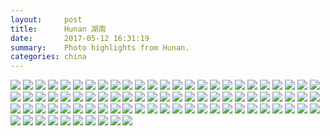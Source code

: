 ```yaml
---
layout:     post
title:      Hunan 湖南
date:       2017-05-12 16:31:19
summary:    Photo highlights from Hunan.
categories: china
---
```

<!--
{% for image in site.static_files %}
    {% if image.path contains 'posts/2017-01-29-Hunan' %}
        <img src="{{ site.url }}{{ image.path }}" />
    {% endif %}
{% endfor %} -->

<img src="{{ site.url }}/assets/posts/2017-01-29-Hunan/Hunan - 1.jpg" />

<img src="{{ site.url }}/assets/posts/2017-01-29-Hunan/Hunan - 2.jpg" />

<img src="{{ site.url }}/assets/posts/2017-01-29-Hunan/Hunan - 3.jpg" />

<img src="{{ site.url }}/assets/posts/2017-01-29-Hunan/Hunan - 4.jpg" />

<img src="{{ site.url }}/assets/posts/2017-01-29-Hunan/Hunan - 5.jpg" />

<img src="{{ site.url }}/assets/posts/2017-01-29-Hunan/Hunan - 6.jpg" />

<img src="{{ site.url }}/assets/posts/2017-01-29-Hunan/Hunan - 7.jpg" />

<img src="{{ site.url }}/assets/posts/2017-01-29-Hunan/Hunan - 8.jpg" />

<img src="{{ site.url }}/assets/posts/2017-01-29-Hunan/Hunan - 9.jpg" />

<img src="{{ site.url }}/assets/posts/2017-01-29-Hunan/Hunan - 10.jpg" />

<img src="{{ site.url }}/assets/posts/2017-01-29-Hunan/Hunan - 11.jpg" />

<img src="{{ site.url }}/assets/posts/2017-01-29-Hunan/Hunan - 12.jpg" />

<img src="{{ site.url }}/assets/posts/2017-01-29-Hunan/Hunan - 13.jpg" />

<img src="{{ site.url }}/assets/posts/2017-01-29-Hunan/Hunan - 14.jpg" />

<img src="{{ site.url }}/assets/posts/2017-01-29-Hunan/Hunan - 15.jpg" />

<img src="{{ site.url }}/assets/posts/2017-01-29-Hunan/Hunan - 16.jpg" />

<img src="{{ site.url }}/assets/posts/2017-01-29-Hunan/Hunan - 17.jpg" />

<img src="{{ site.url }}/assets/posts/2017-01-29-Hunan/Hunan - 18.jpg" />

<img src="{{ site.url }}/assets/posts/2017-01-29-Hunan/Hunan - 19.jpg" />

<img src="{{ site.url }}/assets/posts/2017-01-29-Hunan/Hunan - 20.jpg" />

<img src="{{ site.url }}/assets/posts/2017-01-29-Hunan/Hunan - 21.jpg" />

<img src="{{ site.url }}/assets/posts/2017-01-29-Hunan/Hunan - 22.jpg" />

<img src="{{ site.url }}/assets/posts/2017-01-29-Hunan/Hunan - 23.jpg" />

<img src="{{ site.url }}/assets/posts/2017-01-29-Hunan/Hunan - 24.jpg" />

<img src="{{ site.url }}/assets/posts/2017-01-29-Hunan/Hunan - 25.jpg" />

<img src="{{ site.url }}/assets/posts/2017-01-29-Hunan/Hunan - 26.jpg" />

<img src="{{ site.url }}/assets/posts/2017-01-29-Hunan/Hunan - 27.jpg" />

<img src="{{ site.url }}/assets/posts/2017-01-29-Hunan/Hunan - 28.jpg" />

<img src="{{ site.url }}/assets/posts/2017-01-29-Hunan/Hunan - 29.jpg" />

<img src="{{ site.url }}/assets/posts/2017-01-29-Hunan/Hunan - 30.jpg" />

<img src="{{ site.url }}/assets/posts/2017-01-29-Hunan/Hunan - 31.jpg" />

<img src="{{ site.url }}/assets/posts/2017-01-29-Hunan/Hunan - 32.jpg" />

<img src="{{ site.url }}/assets/posts/2017-01-29-Hunan/Hunan - 33.jpg" />

<img src="{{ site.url }}/assets/posts/2017-01-29-Hunan/Hunan - 34.jpg" />

<img src="{{ site.url }}/assets/posts/2017-01-29-Hunan/Hunan - 35.jpg" />

<img src="{{ site.url }}/assets/posts/2017-01-29-Hunan/Hunan - 36.jpg" />

<img src="{{ site.url }}/assets/posts/2017-01-29-Hunan/Hunan - 37.jpg" />

<img src="{{ site.url }}/assets/posts/2017-01-29-Hunan/Hunan - 38.jpg" />

<img src="{{ site.url }}/assets/posts/2017-01-29-Hunan/Hunan - 39.jpg" />

<img src="{{ site.url }}/assets/posts/2017-01-29-Hunan/Hunan - 40.jpg" />

<img src="{{ site.url }}/assets/posts/2017-01-29-Hunan/Hunan - 41.jpg" />

<img src="{{ site.url }}/assets/posts/2017-01-29-Hunan/Hunan - 42.jpg" />

<img src="{{ site.url }}/assets/posts/2017-01-29-Hunan/Hunan - 43.jpg" />

<img src="{{ site.url }}/assets/posts/2017-01-29-Hunan/Hunan - 44.jpg" />

<img src="{{ site.url }}/assets/posts/2017-01-29-Hunan/Hunan - 45.jpg" />

<img src="{{ site.url }}/assets/posts/2017-01-29-Hunan/Hunan - 46.jpg" />

<img src="{{ site.url }}/assets/posts/2017-01-29-Hunan/Hunan - 47.jpg" />

<img src="{{ site.url }}/assets/posts/2017-01-29-Hunan/Hunan - 48.jpg" />

<img src="{{ site.url }}/assets/posts/2017-01-29-Hunan/Hunan - 49.jpg" />

<img src="{{ site.url }}/assets/posts/2017-01-29-Hunan/Hunan - 50.jpg" />

<img src="{{ site.url }}/assets/posts/2017-01-29-Hunan/Hunan - 51.jpg" />

<img src="{{ site.url }}/assets/posts/2017-01-29-Hunan/Hunan - 52.jpg" />

<img src="{{ site.url }}/assets/posts/2017-01-29-Hunan/Hunan - 53.jpg" />

<img src="{{ site.url }}/assets/posts/2017-01-29-Hunan/Hunan - 54.jpg" />

<img src="{{ site.url }}/assets/posts/2017-01-29-Hunan/Hunan - 55.jpg" />

<img src="{{ site.url }}/assets/posts/2017-01-29-Hunan/Hunan - 56.jpg" />

<img src="{{ site.url }}/assets/posts/2017-01-29-Hunan/Hunan - 58.jpg" />

<img src="{{ site.url }}/assets/posts/2017-01-29-Hunan/Hunan - 59.jpg" />

<img src="{{ site.url }}/assets/posts/2017-01-29-Hunan/Hunan - 60.jpg" />

<img src="{{ site.url }}/assets/posts/2017-01-29-Hunan/Hunan - 61.jpg" />

<img src="{{ site.url }}/assets/posts/2017-01-29-Hunan/Hunan - 62.jpg" />

<img src="{{ site.url }}/assets/posts/2017-01-29-Hunan/Hunan - 63.jpg" />

<img src="{{ site.url }}/assets/posts/2017-01-29-Hunan/Hunan - 64.jpg" />

<img src="{{ site.url }}/assets/posts/2017-01-29-Hunan/Hunan - 65.jpg" />

<img src="{{ site.url }}/assets/posts/2017-01-29-Hunan/Hunan - 66.jpg" />

<img src="{{ site.url }}/assets/posts/2017-01-29-Hunan/Hunan - 67.jpg" />

<img src="{{ site.url }}/assets/posts/2017-01-29-Hunan/Hunan - 68.jpg" />

<img src="{{ site.url }}/assets/posts/2017-01-29-Hunan/Hunan - 69.jpg" />

<img src="{{ site.url }}/assets/posts/2017-01-29-Hunan/Hunan - 70.jpg" />

<img src="{{ site.url }}/assets/posts/2017-01-29-Hunan/Hunan - 71.jpg" />

<img src="{{ site.url }}/assets/posts/2017-01-29-Hunan/Hunan - 72.jpg" />

<img src="{{ site.url }}/assets/posts/2017-01-29-Hunan/Hunan - 73.jpg" />

<img src="{{ site.url }}/assets/posts/2017-01-29-Hunan/Hunan - 74.jpg" />

<img src="{{ site.url }}/assets/posts/2017-01-29-Hunan/Hunan - 75.jpg" />

<img src="{{ site.url }}/assets/posts/2017-01-29-Hunan/Hunan - 76.jpg" />

<img src="{{ site.url }}/assets/posts/2017-01-29-Hunan/Hunan - 77.jpg" />

<img src="{{ site.url }}/assets/posts/2017-01-29-Hunan/Hunan - 78.jpg" />

<img src="{{ site.url }}/assets/posts/2017-01-29-Hunan/Hunan - 79.jpg" />

<img src="{{ site.url }}/assets/posts/2017-01-29-Hunan/Hunan - 80.jpg" />

<img src="{{ site.url }}/assets/posts/2017-01-29-Hunan/Hunan - 81.jpg" />

<img src="{{ site.url }}/assets/posts/2017-01-29-Hunan/Hunan - 82.jpg" />

<img src="{{ site.url }}/assets/posts/2017-01-29-Hunan/Hunan - 83.jpg" />

<img src="{{ site.url }}/assets/posts/2017-01-29-Hunan/Hunan - 84.jpg" />

<img src="{{ site.url }}/assets/posts/2017-01-29-Hunan/Hunan - 85.jpg" />

<img src="{{ site.url }}/assets/posts/2017-01-29-Hunan/Hunan - 86.jpg" />
